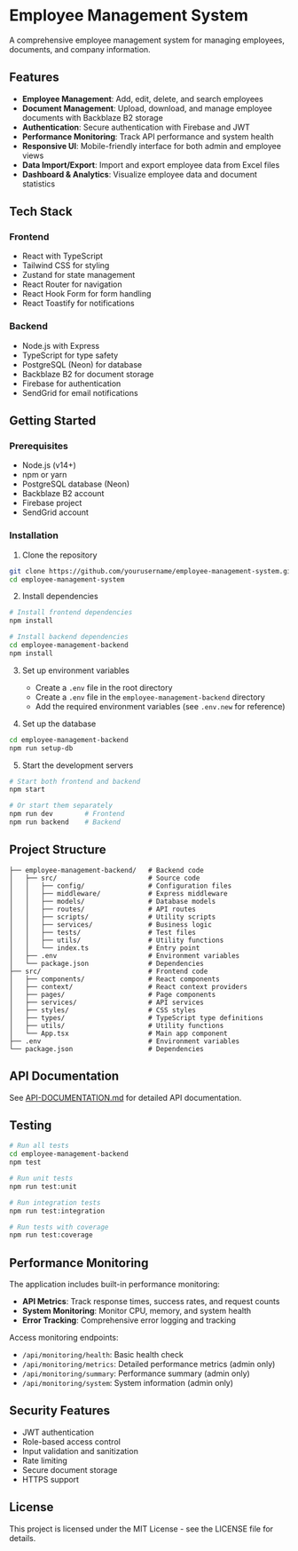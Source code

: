 # Employee Management System

A comprehensive employee management system for managing employees, documents, and company information.

## Features

- **Employee Management**: Add, edit, delete, and search employees
- **Document Management**: Upload, download, and manage employee documents with Backblaze B2 storage
- **Authentication**: Secure authentication with Firebase and JWT
- **Performance Monitoring**: Track API performance and system health
- **Responsive UI**: Mobile-friendly interface for both admin and employee views
- **Data Import/Export**: Import and export employee data from Excel files
- **Dashboard & Analytics**: Visualize employee data and document statistics

## Tech Stack

### Frontend
- React with TypeScript
- Tailwind CSS for styling
- Zustand for state management
- React Router for navigation
- React Hook Form for form handling
- React Toastify for notifications

### Backend
- Node.js with Express
- TypeScript for type safety
- PostgreSQL (Neon) for database
- Backblaze B2 for document storage
- Firebase for authentication
- SendGrid for email notifications

## Getting Started

### Prerequisites
- Node.js (v14+)
- npm or yarn
- PostgreSQL database (Neon)
- Backblaze B2 account
- Firebase project
- SendGrid account

### Installation

1. Clone the repository
```bash
git clone https://github.com/yourusername/employee-management-system.git
cd employee-management-system
```

2. Install dependencies
```bash
# Install frontend dependencies
npm install

# Install backend dependencies
cd employee-management-backend
npm install
```

3. Set up environment variables
   - Create a `.env` file in the root directory
   - Create a `.env` file in the `employee-management-backend` directory
   - Add the required environment variables (see `.env.new` for reference)

4. Set up the database
```bash
cd employee-management-backend
npm run setup-db
```

5. Start the development servers
```bash
# Start both frontend and backend
npm start

# Or start them separately
npm run dev        # Frontend
npm run backend    # Backend
```

## Project Structure

```
├── employee-management-backend/   # Backend code
│   ├── src/                       # Source code
│   │   ├── config/                # Configuration files
│   │   ├── middleware/            # Express middleware
│   │   ├── models/                # Database models
│   │   ├── routes/                # API routes
│   │   ├── scripts/               # Utility scripts
│   │   ├── services/              # Business logic
│   │   ├── tests/                 # Test files
│   │   ├── utils/                 # Utility functions
│   │   └── index.ts               # Entry point
│   ├── .env                       # Environment variables
│   └── package.json               # Dependencies
├── src/                           # Frontend code
│   ├── components/                # React components
│   ├── context/                   # React context providers
│   ├── pages/                     # Page components
│   ├── services/                  # API services
│   ├── styles/                    # CSS styles
│   ├── types/                     # TypeScript type definitions
│   ├── utils/                     # Utility functions
│   └── App.tsx                    # Main app component
├── .env                           # Environment variables
└── package.json                   # Dependencies
```

## API Documentation

See [API-DOCUMENTATION.md](employee-management-backend/API-DOCUMENTATION.md) for detailed API documentation.

## Testing

```bash
# Run all tests
cd employee-management-backend
npm test

# Run unit tests
npm run test:unit

# Run integration tests
npm run test:integration

# Run tests with coverage
npm run test:coverage
```

## Performance Monitoring

The application includes built-in performance monitoring:

- **API Metrics**: Track response times, success rates, and request counts
- **System Monitoring**: Monitor CPU, memory, and system health
- **Error Tracking**: Comprehensive error logging and tracking

Access monitoring endpoints:
- `/api/monitoring/health`: Basic health check
- `/api/monitoring/metrics`: Detailed performance metrics (admin only)
- `/api/monitoring/summary`: Performance summary (admin only)
- `/api/monitoring/system`: System information (admin only)

## Security Features

- JWT authentication
- Role-based access control
- Input validation and sanitization
- Rate limiting
- Secure document storage
- HTTPS support

## License

This project is licensed under the MIT License - see the LICENSE file for details.
